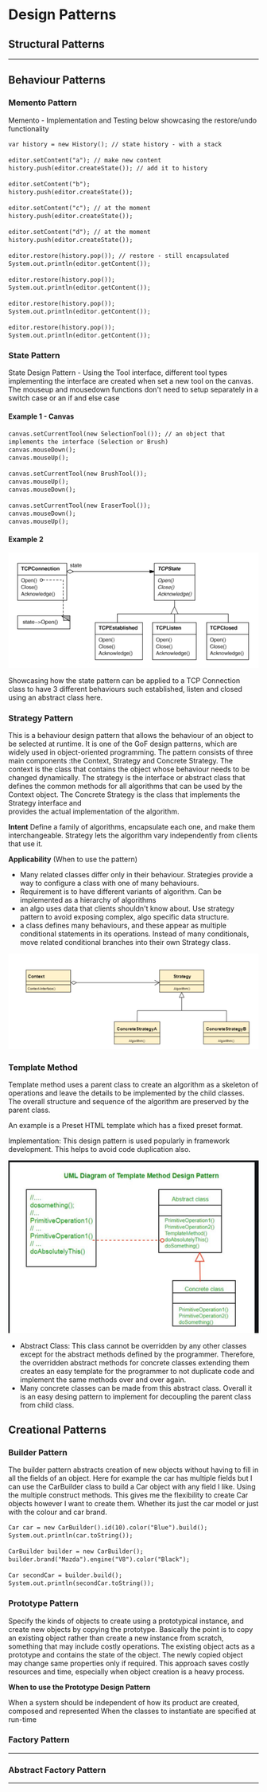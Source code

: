 # Design Patterns

## Structural Patterns





<hr/>

## Behaviour Patterns

### Memento Pattern

Memento - Implementation and Testing below showcasing the restore/undo functionality

```var editor = new Editor(); // to create a state and add it to history
var history = new History(); // state history - with a stack

editor.setContent("a"); // make new content
history.push(editor.createState()); // add it to history

editor.setContent("b");
history.push(editor.createState());

editor.setContent("c"); // at the moment
history.push(editor.createState());

editor.setContent("d"); // at the moment
history.push(editor.createState());

editor.restore(history.pop()); // restore - still encapsulated
System.out.println(editor.getContent());

editor.restore(history.pop());
System.out.println(editor.getContent());

editor.restore(history.pop());
System.out.println(editor.getContent());

editor.restore(history.pop());
System.out.println(editor.getContent());
```

### State Pattern

State Design Pattern - Using the Tool interface, different tool types implementing the interface
are created when set a new tool on the canvas. The mouseup and mousedown functions
don't need to setup separately in a switch case or an if and else case

#### Example 1 - Canvas


```var canvas = new Canvas();
canvas.setCurrentTool(new SelectionTool()); // an object that implements the interface (Selection or Brush)
canvas.mouseDown();
canvas.mouseUp();

canvas.setCurrentTool(new BrushTool());
canvas.mouseUp();
canvas.mouseDown();

canvas.setCurrentTool(new EraserTool());
canvas.mouseDown();
canvas.mouseUp();
```

#### Example 2 

![img.png](img.png)

Showcasing how the state pattern can be applied to a TCP Connection class to have 3 different behaviours such 
established, listen and closed using an abstract class here. 


### Strategy Pattern 

This is a behaviour design pattern that allows the behaviour of an object to be selected at runtime. It is one of 
the GoF design patterns, which are widely used in object-oriented programming. The pattern consists of three main components 
:the Context, Strategy and Concrete Strategy. The context is the class that contains the object whose behaviour needs to 
be changed dynamically. The strategy is the interface or abstract class that defines the common methods for all algorithms 
that can be used by the Context object. The Concrete Strategy is the class that implements the Strategy interface and  
provides the actual implementation of the algorithm. 

**Intent**
Define a family of algorithms, encapsulate each one, and make them interchangeable. Strategy lets the algorithm vary 
independently from clients that use it. 

**Applicability** (When to use the pattern)

- Many related classes differ only in their behaviour. Strategies provide a way to configure a class with one of many behaviours. 
- Requirement is to have different variants of algorithm. Can be implemented as a hierarchy of algorithms
- an algo uses data that clients shouldn't know about. Use strategy  pattern to avoid exposing  complex, algo specific data structure.
- a class defines many behaviours, and these appear as multiple conditional statements in its operations. Instead of many 
conditionals, move related conditional branches into their own Strategy class.

![img_1.png](img_1.png)


### Template Method 

Template method uses a parent class to create an algorithm as a skeleton of operations and leave the details to be implemented 
by the child classes. The overall structure and sequence of the algorithm are preserved by the parent class. 

An example is a Preset HTML template which has a fixed preset format. 

Implementation: This design pattern is used popularly in framework development. This helps to avoid code duplication also. 

![template_method.png](template_method.png)

- Abstract Class: This class cannot be overridden by any other classes except for the abstract methods defined by the programmer.
Therefore, the overridden abstract methods for concrete classes extending them creates an easy template for the programmer 
to not duplicate code and implement the same methods over and over again. 
- Many concrete classes can be made from this abstract class. Overall it is an easy desing pattern to implement for decoupling 
the parent class from child class.

## Creational Patterns 

### Builder Pattern 

The builder pattern abstracts creation of new objects without having to fill in all the fields of an object. Here for 
example the car has multiple fields but I can use the CarBuilder class to build a Car object with any field I like. Using 
the multiple construct methods. This gives me the flexibility to create Car objects however I want to create them. Whether 
its just the car model or just with the colour and car brand.

```
Car car = new CarBuilder().id(10).color("Blue").build();
System.out.println(car.toString());

CarBuilder builder = new CarBuilder();
builder.brand("Mazda").engine("V8").color("Black");

Car secondCar = builder.build();
System.out.println(secondCar.toString());
```

### Prototype Pattern 

Specify the kinds of objects to create using a prototypical instance, and create new objects by copying the prototype. 
Basically the point is to copy an existing object rather than create a new instance from scratch, something that may 
include costly operations. The existing object acts as a prototype and contains the state of the object. The newly 
copied object may change same properties only if required. This approach saves costly resources and time, especially when
object creation is a heavy process. 

**When to use the Prototype Design Pattern**

When a system should be independent of how its product are created, composed and represented 
When the classes to instantiate are specified at run-time   

### Factory Pattern
<hr/>

### Abstract Factory Pattern

<hr/>

